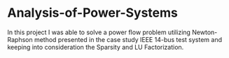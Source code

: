 # Analysis-of-Power-Systems
In this project I was able to solve a power flow problem utilizing Newton-Raphson method presented in the case study IEEE 14-bus test system and keeping into consideration the Sparsity and LU Factorization.

